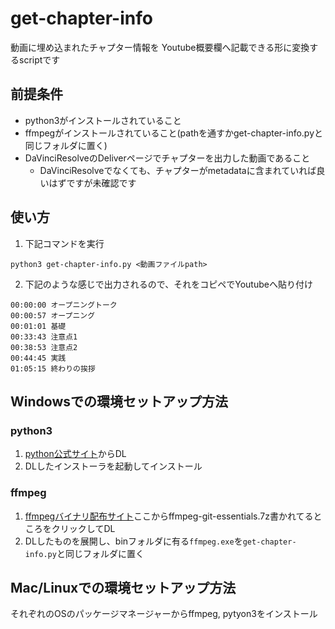 # get-chapter-info

動画に埋め込まれたチャプター情報を
Youtube概要欄へ記載できる形に変換するscriptです


## 前提条件

- python3がインストールされていること
- ffmpegがインストールされていること(pathを通すかget-chapter-info.pyと同じフォルダに置く)
- DaVinciResolveのDeliverページでチャプターを出力した動画であること
  - DaVinciResolveでなくても、チャプターがmetadataに含まれていれば良いはずですが未確認です


## 使い方

1. 下記コマンドを実行
```
python3 get-chapter-info.py <動画ファイルpath>
```

2. 下記のような感じで出力されるので、それをコピペでYoutubeへ貼り付け
```
00:00:00 オープニングトーク
00:00:57 オープニング
00:01:01 基礎
00:33:43 注意点1
00:38:53 注意点2
00:44:45 実践
01:05:15 終わりの挨拶
```


## Windowsでの環境セットアップ方法

### python3

1. [python公式サイト](https://www.python.org/downloads)からDL
2. DLしたインストーラを起動してインストール

### ffmpeg

1. [ffmpegバイナリ配布サイト](https://www.gyan.dev/ffmpeg/builds/)ここからffmpeg-git-essentials.7z書かれてるところをクリックしてDL
2. DLしたものを展開し、binフォルダに有る`ffmpeg.exe`を`get-chapter-info.py`と同じフォルダに置く


## Mac/Linuxでの環境セットアップ方法

それぞれのOSのパッケージマネージャーからffmpeg, pytyon3をインストール





